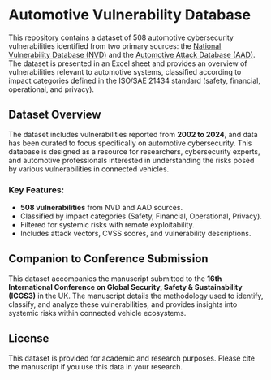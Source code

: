 # Automotive Vulnerability Database

This repository contains a dataset of 508 automotive cybersecurity vulnerabilities identified from two primary sources: the [National Vulnerability Database (NVD)](https://nvd.nist.gov/) and the [Automotive Attack Database (AAD)](https://github.com/IEEM-HsKA/AAD). The dataset is presented in an Excel sheet and provides an overview of vulnerabilities relevant to automotive systems, classified according to impact categories defined in the ISO/SAE 21434 standard (safety, financial, operational, and privacy).

## Dataset Overview

The dataset includes vulnerabilities reported from **2002 to 2024**, and data has been curated to focus specifically on automotive cybersecurity. This database is designed as a resource for researchers, cybersecurity experts, and automotive professionals interested in understanding the risks posed by various vulnerabilities in connected vehicles.

### Key Features:
- **508 vulnerabilities** from NVD and AAD sources.
- Classified by impact categories (Safety, Financial, Operational, Privacy).
- Filtered for systemic risks with remote exploitability.
- Includes attack vectors, CVSS scores, and vulnerability descriptions.
  
## Companion to Conference Submission

This dataset accompanies the manuscript submitted to the **16th International Conference on Global Security, Safety & Sustainability (ICGS3)** in the UK. The manuscript details the methodology used to identify, classify, and analyze these vulnerabilities, and provides insights into systemic risks within connected vehicle ecosystems.
  
## License

This dataset is provided for academic and research purposes. Please cite the manuscript if you use this data in your research.

